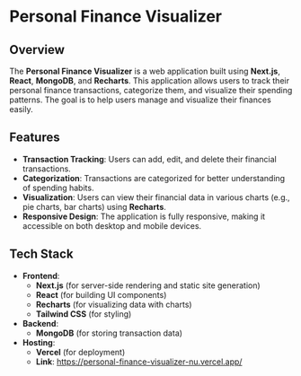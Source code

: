 # Personal Finance Visualizer

## Overview
The **Personal Finance Visualizer** is a web application built using **Next.js**, **React**, **MongoDB**, and **Recharts**. This application allows users to track their personal finance transactions, categorize them, and visualize their spending patterns. The goal is to help users manage and visualize their finances easily.

## Features
- **Transaction Tracking**: Users can add, edit, and delete their financial transactions.
- **Categorization**: Transactions are categorized for better understanding of spending habits.
- **Visualization**: Users can view their financial data in various charts (e.g., pie charts, bar charts) using **Recharts**.
- **Responsive Design**: The application is fully responsive, making it accessible on both desktop and mobile devices.

## Tech Stack
- **Frontend**: 
  - **Next.js** (for server-side rendering and static site generation)
  - **React** (for building UI components)
  - **Recharts** (for visualizing data with charts)
  - **Tailwind CSS** (for styling)
- **Backend**:
  - **MongoDB** (for storing transaction data)
- **Hosting**: 
  - **Vercel** (for deployment)
  - **Link**: https://personal-finance-visualizer-nu.vercel.app/


